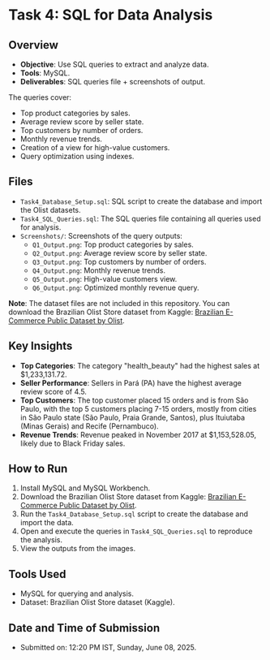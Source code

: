 # Task 4: SQL for Data Analysis

## Overview
- **Objective**: Use SQL queries to extract and analyze data.
- **Tools**: MySQL.
- **Deliverables**: SQL queries file + screenshots of output.

The queries cover:
- Top product categories by sales.
- Average review score by seller state.
- Top customers by number of orders.
- Monthly revenue trends.
- Creation of a view for high-value customers.
- Query optimization using indexes.

## Files
- `Task4_Database_Setup.sql`: SQL script to create the database and import the Olist datasets.
- `Task4_SQL_Queries.sql`: The SQL queries file containing all queries used for analysis.
- `Screenshots/`: Screenshots of the query outputs:
  - `Q1_Output.png`: Top product categories by sales.
  - `Q2_Output.png`: Average review score by seller state.
  - `Q3_Output.png`: Top customers by number of orders.
  - `Q4_Output.png`: Monthly revenue trends.
  - `Q5_Output.png`: High-value customers view.
  - `Q6_Output.png`: Optimized monthly revenue query.

**Note**: The dataset files are not included in this repository. You can download the Brazilian Olist Store dataset from Kaggle: [Brazilian E-Commerce Public Dataset by Olist](https://www.kaggle.com/datasets/olistbr/brazilian-ecommerce).

## Key Insights
- **Top Categories**: The category "health_beauty" had the highest sales at $1,233,131.72.
- **Seller Performance**: Sellers in Pará (PA) have the highest average review score of 4.5.
- **Top Customers**: The top customer placed 15 orders and is from São Paulo, with the top 5 customers placing 7-15 orders, mostly from cities in São Paulo state (São Paulo, Praia Grande, Santos), plus Ituiutaba (Minas Gerais) and Recife (Pernambuco).
- **Revenue Trends**: Revenue peaked in November 2017 at $1,153,528.05, likely due to Black Friday sales.

## How to Run
1. Install MySQL and MySQL Workbench.
2. Download the Brazilian Olist Store dataset from Kaggle: [Brazilian E-Commerce Public Dataset by Olist](https://www.kaggle.com/datasets/olistbr/brazilian-ecommerce).
3. Run the `Task4_Database_Setup.sql` script to create the database and import the data.
4. Open and execute the queries in `Task4_SQL_Queries.sql` to reproduce the analysis.
5. View the outputs from the images.

## Tools Used
- MySQL for querying and analysis.
- Dataset: Brazilian Olist Store dataset (Kaggle).

## Date and Time of Submission
- Submitted on: 12:20 PM IST, Sunday, June 08, 2025.
